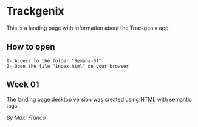 # Trackgenix
This is a landing page with information about the Trackgenix app.

## How to open
```
1- Access to the folder "Semana-01"
2- Open the file "index.html" on your browser
```

## Week 01
The landing page desktop version was created using HTML with semantic tags.

_By Maxi Franco_